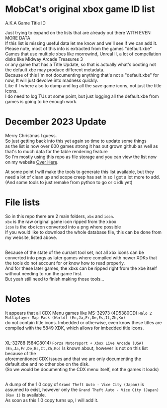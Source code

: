 # MobCat's original xbox game ID list

A.K.A Game Title ID

Just trying to expand on the lists that are already out there WITH EVEN MORE DATA  
If this list is missing useful data let me know and we'll see if we can add it.  
Please note, most of this info is extracted from the games "default.xbe"  
Games that use multiple xbes like morrowind, Unreal II, a lot of compellation disks like Midway Arcade Treasures 3  
or any game that has a Title Update, so that is actually what's booting not the default xbe may produce different metadata.  
Because of this I'm not documenting anything that's not a "default.xbe" for now, It will just devolve into madness quickly.  
Like if I where also to dump and log all the save game icons, not just the title icons.  
I do need to log TUs at some point, but just logging all the default.xbe from games is going to be enough work.

# December 2023 Update
Merry Christmas I guess.<br>
So just getting back into this yet again so time to update some things<br>
as the list is now over 600 games strong it has out grown github as well as that's to much data for the table rendering feature<br>
So I'm mostly using this repo as file storage and you can view the list now on my website [Over Here](https://www.mobcat.zip/XboxIDs/).<br>

At some point I will make the tools to generate this list available, but they need a lot of clean up and scope creep has set in so I got a lot more to add.<br>
(And some tools to just remake from python to go or c idk yet)<br>

# File lists
So in this repo there are 2 main folders, `xbx` and `icon`.<br>
`xbx` is the raw original game icon ripped from the xbox<br>
`icon` is the xbx icon converted into a png where possible<br>
If you would like to download the whole database file, this can be done from my website, listed above.<br><br>

Because of the state of the currant tool set, not all xbx icons can be converted into pngs as later games where compiled with newer XDKs
that the tools do not account for or know how to read properly.<br>
And for these later games, the xbxs can be ripped right from the xbe itself without needing to run the game first.<br>
But yeah still need to finish making those tools...

# Notes
It appears that all CDX Menu games like MS-32973 (4D5380CD) `Halo 2 Multiplayer Map Pack (World) (En,Ja,Fr,De,Es,It,Zh,Ko)` <br>
do not contain title icons. Imbedded or otherwise, even know these titles are compiled with the 5849 XDK, which allows for imbedded title icons.<br><br>

XL-32788 (584C8014) `Forza Motorsport + Xbox Live Arcade (USA) (En,Ja,Fr,De,Es,It,Zh,Ko)` Is known about, however is not on this list because of the<br>
aforementioned CDX issues and that we are only documenting the default.xbe and no other xbe on the disk.<br>
(So we would be documenting the CDX menu itself, not the games it loads)<br><br>

A dump of the 1.0 copy of `Grand Theft Auto - Vice City (Japan)` is assumed to exist, however only the `Grand Theft Auto - Vice City (Japan) (Rev 1)` is available.<br>
As soon as this 1.0 copy turns up, I will add it.
